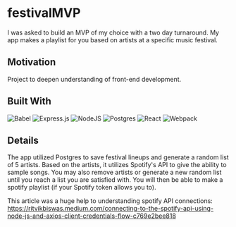 # festivalMVP

I was asked to build an MVP of my choice with a two day turnaround. My app makes a playlist for you based on artists at a specific music festival. 

## Motivation

Project to deepen understanding of front-end development.

## Built With

![Babel](https://img.shields.io/badge/Babel-F9DC3e?style=for-the-badge&logo=babel&logoColor=black)
![Express.js](https://img.shields.io/badge/express.js-%23404d59.svg?style=for-the-badge&logo=express&logoColor=%2361DAFB)
![NodeJS](https://img.shields.io/badge/node.js-6DA55F?style=for-the-badge&logo=node.js&logoColor=white)
![Postgres](https://img.shields.io/badge/postgres-%23316192.svg?style=for-the-badge&logo=postgresql&logoColor=white)
![React](https://img.shields.io/badge/react-%2320232a.svg?style=for-the-badge&logo=react&logoColor=%2361DAFB)
![Webpack](https://img.shields.io/badge/webpack-%238DD6F9.svg?style=for-the-badge&logo=webpack&logoColor=black)

## Details 

The app utilized Postgres to save festival lineups and generate a random list of 5 artists. Based on the artists, it utilizes Spotify's API to give the ability to sample songs. You may also remove artists or generate a new random list until you reach a list you are satisfied with. You will then be able to make a spotify playlist (if your Spotify token allows you to). 

This article was a huge help to understanding spotify API connections: https://ritvikbiswas.medium.com/connecting-to-the-spotify-api-using-node-js-and-axios-client-credentials-flow-c769e2bee818

